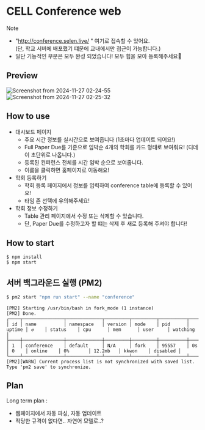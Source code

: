 # CELL Conference web 

> [!NOTE]  
> - "http://conference.selen.live/ " 여기로 접속할 수 있어요.  
> (단, 학교 서버에 배포했기 떄문에 교내에서만 접근이 가능합니다.)
> - 일단 기능적인 부분은 모두 완성 되었습니다! 모두 힘을 모아 등록해주세요🤗



## Preview
![Screenshot from 2024-11-27 02-24-55](https://github.com/user-attachments/assets/2bd3e3e9-8e4d-40ec-a6f7-5c916feac0cb)
![Screenshot from 2024-11-27 02-25-32](https://github.com/user-attachments/assets/b2433ccf-ed90-45fd-9840-3864bd4f5184)


## How to use
- 대시보드 페이지
  - 주요 시간 정보를 실시간으로 보여줍니다 (1초마다 업데이트 되어요!)
  - Full Paper Due를 기준으로 임박순 4개의 학회를 카드 형태로 보여줘요! (디데이 초단위로 나옵니다.)
  - 등록된 컨퍼런스 전체를 시간 임박 순으로 보여줍니다.
  - 이름을 클릭하면 홈페이지로 이동해요!
- 학회 등록하기
  - 학회 등록 페이지에서 정보를 입력하여 conference table에 등록할 수 있어요!
  - 타임 존 선택에 유의해주세요!
- 학회 정보 수정하기
  - Table 관리 페이지에서 수정 또는 삭제할 수 있습니다.
  - 단, Paper Due를 수정하고자 할 떄는 삭제 후 새로 등록해 주셔야 합니다!

## How to start
```
$ npm install 
$ npm start
```

## 서버 백그라운드 실행 (PM2)
```bash
$ pm2 start "npm run start" --name "conference"
```

```
[PM2] Starting /usr/bin/bash in fork_mode (1 instance)
[PM2] Done.
┌────┬───────────────┬─────────────┬─────────┬─────────┬──────────┬────────┬──────┬───────────┬──────────┬──────────┬──────────┬──────────┐
│ id │ name          │ namespace   │ version │ mode    │ pid      │ uptime │ ↺    │ status    │ cpu      │ mem      │ user     │ watching │
├────┼───────────────┼─────────────┼─────────┼─────────┼──────────┼────────┼──────┼───────────┼──────────┼──────────┼──────────┼──────────┤
│ 1  │ conference    │ default     │ N/A     │ fork    │ 95557    │ 0s     │ 0    │ online    │ 0%       │ 12.2mb   │ kkwon    │ disabled │
└────┴───────────────┴─────────────┴─────────┴─────────┴──────────┴────────┴──────┴───────────┴──────────┴──────────┴──────────┴──────────┘
[PM2][WARN] Current process list is not synchronized with saved list. Type 'pm2 save' to synchronize.
```

## Plan
Long term plan :
 - 웹페이지에서 자동 파싱, 자동 업데이트
 - 적당한 규격이 없다면.. 자연어 모델로..?
